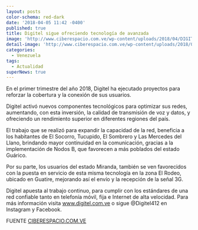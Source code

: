 ```yaml
---
layout: posts
color-schema: red-dark
date: '2018-04-05 11:42 -0400'
published: true
title: Digitel sigue ofreciendo tecnología de avanzada
image: 'http://www.ciberespacio.com.ve/wp-content/uploads/2018/04/DIGITEL.jpg'
detail-image: 'http://www.ciberespacio.com.ve/wp-content/uploads/2018/04/DIGITEL.jpg'
categories:
  - Venezuela
tags:
  - Actualidad
superNews: true
---
```

En el primer trimestre del año 2018, Digitel ha ejecutado proyectos para reforzar la cobertura y la conexión de sus usuarios.

Digitel activó nuevos componentes tecnológicos para optimizar sus redes, aumentando, con esta inversión, la calidad de transmisión de voz y datos, y ofreciendo un rendimiento superior en diferentes regiones del país.

El trabajo que se realizó para expandir la capacidad de la red,  beneficia a los habitantes de El Socorro, Tucupido, El Sombrero y Las Mercedes del Llano, brindando mayor continuidad en la comunicación, gracias a la implementación de Nodos B, que favorecen a más poblados del estado Guárico.

Por su parte, los usuarios del estado Miranda, también se ven favorecidos con la puesta en servicio de esta misma tecnología en la zona El Rodeo, ubicado en Guatire, mejorando así el envío y la recepción de la señal 3G.

Digitel apuesta al trabajo continuo, para cumplir con los estándares de una red confiable tanto en telefonía móvil, fija e Internet de alta velocidad. Para más información visita www.digitel.com.ve o sigue @Digitel412 en Instagram y Facebook.

FUENTE [CIBERESPACIO.COM.VE](http://www.ciberespacio.com.ve/2018/04/telecom/digitel-sigue-ofreciendo-tecnologia-de-avanzada/)
